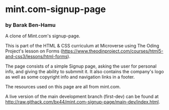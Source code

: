# mint.com-signup-page
### by Barak Ben-Hamu

A clone of Mint.com's signup-page.

This is part of the HTML & CSS curriculum at Microverse using The Oding Project's lesson on Forms (https://www.theodinproject.com/courses/html5-and-css3/lessons/html-forms).

The page consists of a simple Signup page, asking the user for personal info, and giving the ability to submmit it. It also contains the company's logo as well as some copyright info and navigation links in a footer.

The resources used on this page are all from mint.com.

A live version of the main development branch (first-dev) can be found at http://raw.githack.com/bx44/mint.com-signup-page/main-dev/index.html.